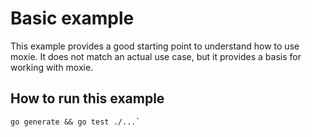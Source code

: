 # Basic example

This example provides a good starting point to understand how to use moxie. 
It does not match an actual use case, but it provides a basis for working with moxie.

## How to run this example

```
go generate && go test ./...`
```
